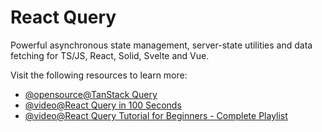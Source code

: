 # React Query

Powerful asynchronous state management, server-state utilities and data fetching for TS/JS, React, Solid, Svelte and Vue.

Visit the following resources to learn more:

- [@opensource@TanStack Query](https://github.com/TanStack/query)
- [@video@React Query in 100 Seconds](https://www.youtube.com/watch?v=novnyCaa7To)
- [@video@React Query Tutorial for Beginners - Complete Playlist](https://www.youtube.com/playlist?list=PLC3y8-rFHvwjTELCrPrcZlo6blLBUspd2)
